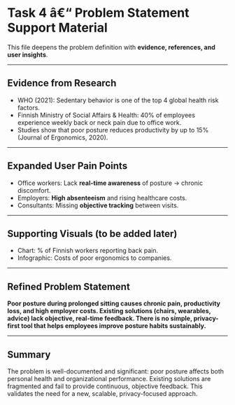 # Task 4 â€“ Problem Statement Support Material

This file deepens the problem definition with **evidence, references, and user insights**.

---

## Evidence from Research

- WHO (2021): Sedentary behavior is one of the top 4 global health risk factors.
- Finnish Ministry of Social Affairs & Health: 40% of employees experience weekly back or neck pain due to office work.
- Studies show that poor posture reduces productivity by up to 15% (Journal of Ergonomics, 2020).

---

## Expanded User Pain Points

- Office workers: Lack **real-time awareness** of posture → chronic discomfort.
- Employers: **High absenteeism** and rising healthcare costs.
- Consultants: Missing **objective tracking** between visits.

---

## Supporting Visuals (to be added later)

- Chart: % of Finnish workers reporting back pain.
- Infographic: Costs of poor ergonomics to companies.

---

## Refined Problem Statement

**Poor posture during prolonged sitting causes chronic pain, productivity loss, and high employer costs. Existing solutions (chairs, wearables, advice) lack objective, real-time feedback. There is no simple, privacy-first tool that helps employees improve posture habits sustainably.**

---

## Summary

The problem is well-documented and significant: poor posture affects both personal health and organizational performance. Existing solutions are fragmented and fail to provide continuous, objective feedback. This validates the need for a new, scalable, privacy-focused approach.
